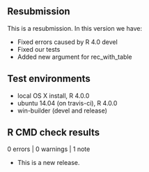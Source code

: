 ## Resubmission

This is a resubmission. In this version we have:
* Fixed errors caused by R 4.0 devel 
* Fixed our tests
* Added new argument for rec_with_table



## Test environments
* local OS X install, R 4.0.0
* ubuntu 14.04 (on travis-ci), R 4.0.0
* win-builder (devel and release)

## R CMD check results

0 errors | 0 warnings | 1 note

* This is a new release.

